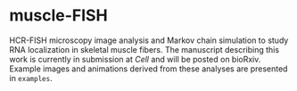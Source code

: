 # muscle-FISH
HCR-FISH microscopy image analysis and Markov chain simulation to study RNA localization in skeletal muscle fibers. The manuscript describing this work is currently in submission at _Cell_ and will be posted on bioRxiv. Example images and animations derived from these analyses are presented in `examples`.
